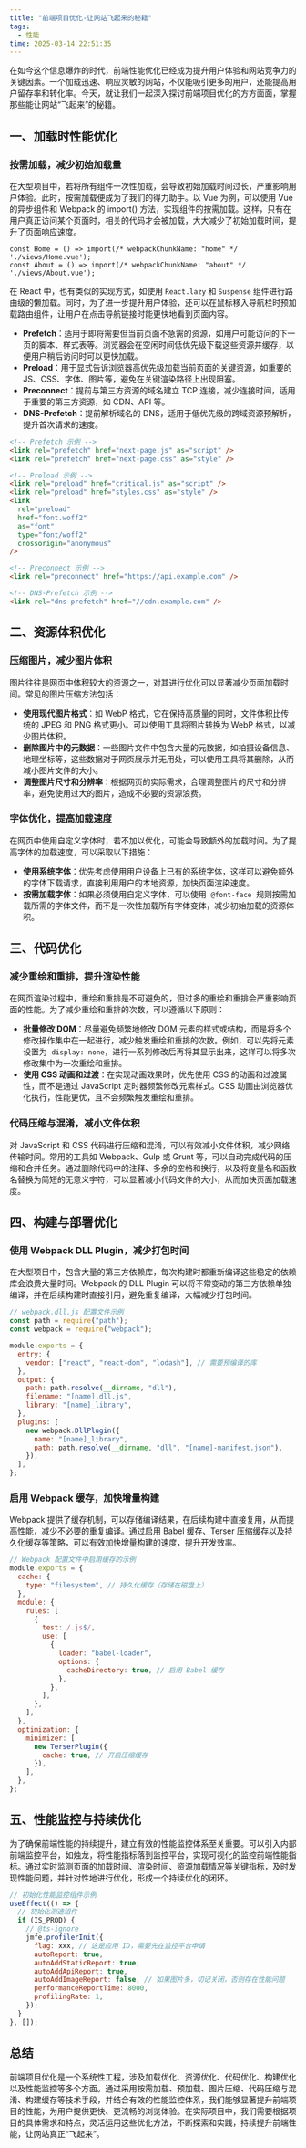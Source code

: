 ```yaml
---
title: "前端项目优化-让网站飞起来的秘籍"
tags:
  - 性能
time: 2025-03-14 22:51:35
---
```


在如今这个信息爆炸的时代，前端性能优化已经成为提升用户体验和网站竞争力的关键因素。一个加载迅速、响应灵敏的网站，不仅能吸引更多的用户，还能提高用户留存率和转化率。今天，就让我们一起深入探讨前端项目优化的方方面面，掌握那些能让网站“飞起来”的秘籍。

## 一、加载时性能优化

### 按需加载，减少初始加载量

在大型项目中，若将所有组件一次性加载，会导致初始加载时间过长，严重影响用户体验。此时，按需加载便成为了我们的得力助手。以 Vue 为例，可以使用 Vue 的异步组件和 Webpack 的 import() 方法，实现组件的按需加载。这样，只有在用户真正访问某个页面时，相关的代码才会被加载，大大减少了初始加载时间，提升了页面响应速度。

```vue
const Home = () => import(/* webpackChunkName: "home" */ './views/Home.vue');
const About = () => import(/* webpackChunkName: "about" */ './views/About.vue');
```

在 React 中，也有类似的实现方式，如使用 `React.lazy` 和 `Suspense` 组件进行路由级的懒加载。同时，为了进一步提升用户体验，还可以在鼠标移入导航栏时预加载路由组件，让用户在点击导航链接时能更快地看到页面内容。

- **Prefetch**：适用于即将需要但当前页面不急需的资源，如用户可能访问的下一页的脚本、样式表等。浏览器会在空闲时间低优先级下载这些资源并缓存，以便用户稍后访问时可以更快加载。
- **Preload**：用于显式告诉浏览器高优先级加载当前页面的关键资源，如重要的 JS、CSS、字体、图片等，避免在关键渲染路径上出现阻塞。
- **Preconnect**：提前与第三方资源的域名建立 TCP 连接，减少连接时间，适用于重要的第三方资源，如 CDN、API 等。
- **DNS-Prefetch**：提前解析域名的 DNS，适用于低优先级的跨域资源预解析，提升首次请求的速度。

```html
<!-- Prefetch 示例 -->
<link rel="prefetch" href="next-page.js" as="script" />
<link rel="prefetch" href="next-page.css" as="style" />

<!-- Preload 示例 -->
<link rel="preload" href="critical.js" as="script" />
<link rel="preload" href="styles.css" as="style" />
<link
  rel="preload"
  href="font.woff2"
  as="font"
  type="font/woff2"
  crossorigin="anonymous"
/>

<!-- Preconnect 示例 -->
<link rel="preconnect" href="https://api.example.com" />

<!-- DNS-Prefetch 示例 -->
<link rel="dns-prefetch" href="//cdn.example.com" />
```

## 二、资源体积优化

### 压缩图片，减少图片体积

图片往往是网页中体积较大的资源之一，对其进行优化可以显著减少页面加载时间。常见的图片压缩方法包括：

- **使用现代图片格式**：如 WebP 格式，它在保持高质量的同时，文件体积比传统的 JPEG 和 PNG 格式更小。可以使用工具将图片转换为 WebP 格式，以减少图片体积。
- **删除图片中的元数据**：一些图片文件中包含大量的元数据，如拍摄设备信息、地理坐标等，这些数据对于网页展示并无用处，可以使用工具将其删除，从而减小图片文件的大小。
- **调整图片尺寸和分辨率**：根据网页的实际需求，合理调整图片的尺寸和分辨率，避免使用过大的图片，造成不必要的资源浪费。

### 字体优化，提高加载速度

在网页中使用自定义字体时，若不加以优化，可能会导致额外的加载时间。为了提高字体的加载速度，可以采取以下措施：

- **使用系统字体**：优先考虑使用用户设备上已有的系统字体，这样可以避免额外的字体下载请求，直接利用用户的本地资源，加快页面渲染速度。
- **按需加载字体**：如果必须使用自定义字体，可以使用  `@font-face`  规则按需加载所需的字体文件，而不是一次性加载所有字体变体，减少初始加载的资源体积。

## 三、代码优化

### 减少重绘和重排，提升渲染性能

在网页渲染过程中，重绘和重排是不可避免的，但过多的重绘和重排会严重影响页面的性能。为了减少重绘和重排的次数，可以遵循以下原则：

- **批量修改 DOM**：尽量避免频繁地修改 DOM 元素的样式或结构，而是将多个修改操作集中在一起进行，减少触发重绘和重排的次数。例如，可以先将元素设置为  `display: none`，进行一系列修改后再将其显示出来，这样可以将多次修改集中为一次重绘和重排。
- **使用 CSS 动画和过渡**：在实现动画效果时，优先使用 CSS 的动画和过渡属性，而不是通过 JavaScript 定时器频繁修改元素样式。CSS 动画由浏览器优化执行，性能更优，且不会频繁触发重绘和重排。

### 代码压缩与混淆，减小文件体积

对 JavaScript 和 CSS 代码进行压缩和混淆，可以有效减小文件体积，减少网络传输时间。常用的工具如 Webpack、Gulp 或 Grunt 等，可以自动完成代码的压缩和合并任务。通过删除代码中的注释、多余的空格和换行，以及将变量名和函数名替换为简短的无意义字符，可以显著减小代码文件的大小，从而加快页面加载速度。

## 四、构建与部署优化

### 使用 Webpack DLL Plugin，减少打包时间

在大型项目中，包含大量的第三方依赖库，每次构建时都重新编译这些稳定的依赖库会浪费大量时间。Webpack 的 DLL Plugin 可以将不常变动的第三方依赖单独编译，并在后续构建时直接引用，避免重复编译，大幅减少打包时间。

```js
// webpack.dll.js 配置文件示例
const path = require("path");
const webpack = require("webpack");

module.exports = {
  entry: {
    vendor: ["react", "react-dom", "lodash"], // 需要预编译的库
  },
  output: {
    path: path.resolve(__dirname, "dll"),
    filename: "[name].dll.js",
    library: "[name]_library",
  },
  plugins: [
    new webpack.DllPlugin({
      name: "[name]_library",
      path: path.resolve(__dirname, "dll", "[name]-manifest.json"),
    }),
  ],
};
```

### 启用 Webpack 缓存，加快增量构建

Webpack 提供了缓存机制，可以存储编译结果，在后续构建中直接复用，从而提高性能，减少不必要的重复编译。通过启用 Babel 缓存、Terser 压缩缓存以及持久化缓存等策略，可以有效加快增量构建的速度，提升开发效率。

```js
// Webpack 配置文件中启用缓存的示例
module.exports = {
  cache: {
    type: "filesystem", // 持久化缓存（存储在磁盘上）
  },
  module: {
    rules: [
      {
        test: /.js$/,
        use: [
          {
            loader: "babel-loader",
            options: {
              cacheDirectory: true, // 启用 Babel 缓存
            },
          },
        ],
      },
    ],
  },
  optimization: {
    minimizer: [
      new TerserPlugin({
        cache: true, // 开启压缩缓存
      }),
    ],
  },
};
```

## 五、性能监控与持续优化

为了确保前端性能的持续提升，建立有效的性能监控体系至关重要。可以引入内部前端监控平台，如烛龙，将性能指标落到监控平台，实现可视化的监控前端性能指标。通过实时监测页面的加载时间、渲染时间、资源加载情况等关键指标，及时发现性能问题，并针对性地进行优化，形成一个持续优化的闭环。

```jsx
// 初始化性能监控组件示例
useEffect(() => {
  // 初始化测速组件
  if (IS_PROD) {
    // @ts-ignore
    jmfe.profilerInit({
      flag: xxx, // 这是应用 ID，需要先在监控平台申请
      autoReport: true,
      autoAddStaticReport: true,
      autoAddApiReport: true,
      autoAddImageReport: false, // 如果图片多，切记关闭，否则存在性能问题
      performanceReportTime: 8000,
      profilingRate: 1,
    });
  }
}, []);
```

## 总结

前端项目优化是一个系统性工程，涉及加载优化、资源优化、代码优化、构建优化以及性能监控等多个方面。通过采用按需加载、预加载、图片压缩、代码压缩与混淆、构建缓存等技术手段，并结合有效的性能监控体系，我们能够显著提升前端项目的性能，为用户提供更快、更流畅的浏览体验。在实际项目中，我们需要根据项目的具体需求和特点，灵活运用这些优化方法，不断探索和实践，持续提升前端性能，让网站真正“飞起来”。

